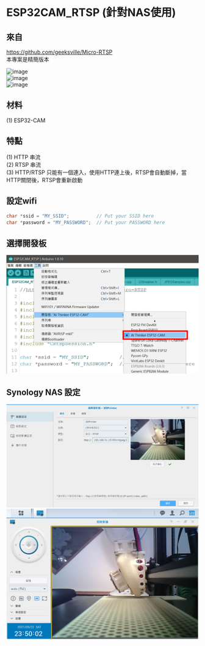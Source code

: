 # ESP32CAM_RTSP (針對NAS使用)

## 來自
https://github.com/geeksville/Micro-RTSP  
本專案是精簡版本  

![image](https://github.com/Chihhao/ESP32CAM_RTSP/blob/main/image/2.png)  
![image](https://github.com/Chihhao/ESP32CAM_RTSP/blob/main/image/4.png)  
![image](https://github.com/Chihhao/ESP32CAM_RTSP/blob/main/image/3.png)  

## 材料
(1) ESP32-CAM  

## 特點
(1) HTTP 串流  
(2) RTSP 串流  
(3) HTTP/RTSP 只能有一個連入，使用HTTP連上後，RTSP會自動斷掉，當HTTP關閉後，RTSP會重新啟動  

## 設定wifi
```C++
char *ssid = "MY_SSID";          // Put your SSID here
char *password = "MY_PASSWORD";  // Put your PASSWORD here
```

## 選擇開發板
![image](https://github.com/Chihhao/ESP32CAM_RTSP/blob/main/image/1.png)

## Synology NAS 設定
![image](https://github.com/Chihhao/ESP32CAM_RTSP/blob/main/image/6.png)
![image](https://github.com/Chihhao/ESP32CAM_RTSP/blob/main/image/5.png)



